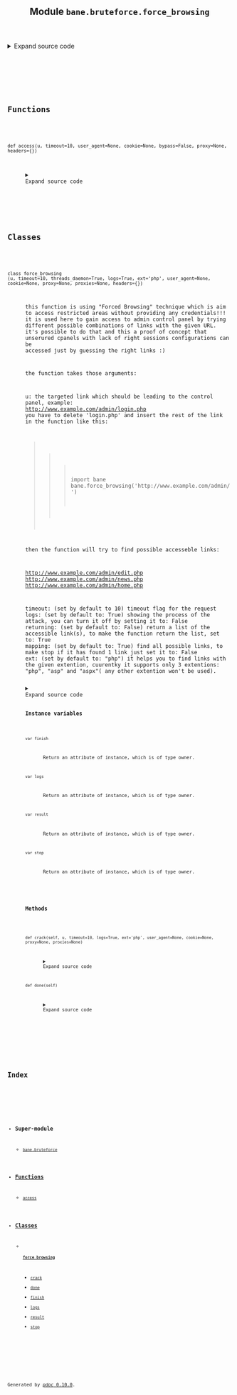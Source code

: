 <body>
<main>
<article id="content">
<header>
<h1 class="title">Module <code>bane.bruteforce.force_browsing</code></h1>
</header>
<section id="section-intro">
<details class="source">
<summary>
<span>Expand source code</span>
</summary>
<pre><code class="python">from bane.bruteforce.utils import *


def access(u, timeout=10, user_agent=None, cookie=None, bypass=False, proxy=None,headers={}):
    if bypass == True:
        u += &#34;#&#34;
    if user_agent:
        us = user_agent
    else:
        us = random.choice(ua)
    hed = {&#34;User-Agent&#34;: us}
    if cookie:
        hed.update({&#34;Cookie&#34;: cookie})
    hed.update(headers)
    try:
        r = requests.Session().get(
            u,
            headers={&#34;User-Agent&#34;: random.choice(ua)},
            allow_redirects=False,
            proxies=proxy,
            timeout=timeout,
            verify=False,
        )
        if r.status_code == requests.codes.ok:
            if (&#34;Uncaught exception&#34; not in r.text) or (&#34;404 Not Found&#34; not in r.text):
                return True
    except Exception as e:
        pass
    return False



class force_browsing:
    __slots__ = [&#34;stop&#34;, &#34;finish&#34;, &#34;result&#34;, &#34;logs&#34;]

    def __init__(
        self,
        u,
        timeout=10,
        threads_daemon=True,
        logs=True,
        ext=&#34;php&#34;,
        user_agent=None,
        cookie=None,
        proxy=None,
        proxies=None,
        headers={}
    ):
        &#34;&#34;&#34;
        this function is using &#34;Forced Browsing&#34; technique which is aim to access restricted areas without providing any credentials!!!
        it is used here to gain access to admin control panel by trying different possible combinations of links with the given URL.
        it&#39;s possible to do that and this a proof of concept that unserured cpanels with lack of right sessions configurations can be
        accessed just by guessing the right links :)

        the function takes those arguments:

        u: the targeted link which should be leading to the control panel, example:
        http://www.example.com/admin/login.php
        you have to delete &#39;login.php&#39; and insert the rest of the link in the function like this:

        &gt;&gt;&gt;import bane
        &gt;&gt;&gt;bane.force_browsing(&#39;http://www.example.com/admin/&#39;)

        then the function will try to find possible accesseble links:

        http://www.example.com/admin/edit.php
        http://www.example.com/admin/news.php
        http://www.example.com/admin/home.php

        timeout: (set by default to 10) timeout flag for the request
        logs: (set by default to: True) showing the process of the attack, you can turn it off by setting it to: False
        returning: (set by default to: False) return a list of the accessible link(s), to make the function return the list, set to: True
        mapping: (set by default to: True) find all possible links, to make stop if it has found 1 link just set it to: False
        ext: (set by default to: &#34;php&#34;) it helps you to find links with the given extention, cuurentky it supports only 3 extentions: &#34;php&#34;, &#34;asp&#34; and &#34;aspx&#34;( any other extention won&#39;t be used).&#34;&#34;&#34;
        self.stop = False
        self.finish = False
        self.result = {}
        self.logs = logs
        t = threading.Thread(
            target=self.crack,
            args=(
                u,
                timeout,
                logs,
                ext,
                user_agent,
                cookie,
                proxy,
                proxies,
                headers,
            ),
        )
        t.daemon = threads_daemon
        t.start()

    def crack(
        self,
        u,
        timeout=10,
        logs=True,
        ext=&#34;php&#34;,
        user_agent=None,
        cookie=None,
        proxy=None,
        proxies=None,
    ):
        l = []
        if u[len(u) - 1] == &#34;/&#34;:
            u = u[0 : len(u) - 1]
        for x in innerl:
            if self.stop == True:
                break
            g = u + x + &#34;.&#34; + ext
            if self.logs == True:
                print(&#34;[*]Trying:&#34;, g)
            try:
                if proxy:
                    proxy = proxy
                if proxies:
                    proxy=random.choice(proxies)
                if user_agent:
                    us = user_agent
                else:
                    us = random.choice(ua)
                h = access(g, user_agent=us, cookie=cookie, proxy=proxy)
            except KeyboardInterrupt:
                break
            if h == True:
                l.append(g)
                if self.logs == True:
                    print(&#34;[+]FOUND!!!&#34;)
            else:
                if self.logs == True:
                    print(&#34;[-]Failed&#34;)
        self.result = {u: l}
        self.finish = True

    def done(self):
        return self.finish</code></pre>
</details>
</section>
<section>
</section>
<section>
</section>
<section>
<h2 class="section-title" id="header-functions">Functions</h2>
<dl>
<dt id="bane.bruteforce.force_browsing.access"><code class="name flex">
<span>def <span class="ident">access</span></span>(<span>u, timeout=10, user_agent=None, cookie=None, bypass=False, proxy=None, headers={})</span>
</code></dt>
<dd>
<div class="desc"></div>
<details class="source">
<summary>
<span>Expand source code</span>
</summary>
<pre><code class="python">def access(u, timeout=10, user_agent=None, cookie=None, bypass=False, proxy=None,headers={}):
    if bypass == True:
        u += &#34;#&#34;
    if user_agent:
        us = user_agent
    else:
        us = random.choice(ua)
    hed = {&#34;User-Agent&#34;: us}
    if cookie:
        hed.update({&#34;Cookie&#34;: cookie})
    hed.update(headers)
    try:
        r = requests.Session().get(
            u,
            headers={&#34;User-Agent&#34;: random.choice(ua)},
            allow_redirects=False,
            proxies=proxy,
            timeout=timeout,
            verify=False,
        )
        if r.status_code == requests.codes.ok:
            if (&#34;Uncaught exception&#34; not in r.text) or (&#34;404 Not Found&#34; not in r.text):
                return True
    except Exception as e:
        pass
    return False</code></pre>
</details>
</dd>
</dl>
</section>
<section>
<h2 class="section-title" id="header-classes">Classes</h2>
<dl>
<dt id="bane.bruteforce.force_browsing.force_browsing"><code class="flex name class">
<span>class <span class="ident">force_browsing</span></span>
<span>(</span><span>u, timeout=10, threads_daemon=True, logs=True, ext='php', user_agent=None, cookie=None, proxy=None, proxies=None, headers={})</span>
</code></dt>
<dd>
<div class="desc"><p>this function is using "Forced Browsing" technique which is aim to access restricted areas without providing any credentials!!!
it is used here to gain access to admin control panel by trying different possible combinations of links with the given URL.
it's possible to do that and this a proof of concept that unserured cpanels with lack of right sessions configurations can be
accessed just by guessing the right links :)</p>
<p>the function takes those arguments:</p>
<p>u: the targeted link which should be leading to the control panel, example:
<a href="http://www.example.com/admin/login.php">http://www.example.com/admin/login.php</a>
you have to delete 'login.php' and insert the rest of the link in the function like this:</p>
<blockquote>
<blockquote>
<blockquote>
<p>import bane
bane.force_browsing('http://www.example.com/admin/')</p>
</blockquote>
</blockquote>
</blockquote>
<p>then the function will try to find possible accesseble links:</p>
<p><a href="http://www.example.com/admin/edit.php">http://www.example.com/admin/edit.php</a>
<a href="http://www.example.com/admin/news.php">http://www.example.com/admin/news.php</a>
<a href="http://www.example.com/admin/home.php">http://www.example.com/admin/home.php</a></p>
<p>timeout: (set by default to 10) timeout flag for the request
logs: (set by default to: True) showing the process of the attack, you can turn it off by setting it to: False
returning: (set by default to: False) return a list of the accessible link(s), to make the function return the list, set to: True
mapping: (set by default to: True) find all possible links, to make stop if it has found 1 link just set it to: False
ext: (set by default to: "php") it helps you to find links with the given extention, cuurentky it supports only 3 extentions: "php", "asp" and "aspx"( any other extention won't be used).</p></div>
<details class="source">
<summary>
<span>Expand source code</span>
</summary>
<pre><code class="python">class force_browsing:
    __slots__ = [&#34;stop&#34;, &#34;finish&#34;, &#34;result&#34;, &#34;logs&#34;]

    def __init__(
        self,
        u,
        timeout=10,
        threads_daemon=True,
        logs=True,
        ext=&#34;php&#34;,
        user_agent=None,
        cookie=None,
        proxy=None,
        proxies=None,
        headers={}
    ):
        &#34;&#34;&#34;
        this function is using &#34;Forced Browsing&#34; technique which is aim to access restricted areas without providing any credentials!!!
        it is used here to gain access to admin control panel by trying different possible combinations of links with the given URL.
        it&#39;s possible to do that and this a proof of concept that unserured cpanels with lack of right sessions configurations can be
        accessed just by guessing the right links :)

        the function takes those arguments:

        u: the targeted link which should be leading to the control panel, example:
        http://www.example.com/admin/login.php
        you have to delete &#39;login.php&#39; and insert the rest of the link in the function like this:

        &gt;&gt;&gt;import bane
        &gt;&gt;&gt;bane.force_browsing(&#39;http://www.example.com/admin/&#39;)

        then the function will try to find possible accesseble links:

        http://www.example.com/admin/edit.php
        http://www.example.com/admin/news.php
        http://www.example.com/admin/home.php

        timeout: (set by default to 10) timeout flag for the request
        logs: (set by default to: True) showing the process of the attack, you can turn it off by setting it to: False
        returning: (set by default to: False) return a list of the accessible link(s), to make the function return the list, set to: True
        mapping: (set by default to: True) find all possible links, to make stop if it has found 1 link just set it to: False
        ext: (set by default to: &#34;php&#34;) it helps you to find links with the given extention, cuurentky it supports only 3 extentions: &#34;php&#34;, &#34;asp&#34; and &#34;aspx&#34;( any other extention won&#39;t be used).&#34;&#34;&#34;
        self.stop = False
        self.finish = False
        self.result = {}
        self.logs = logs
        t = threading.Thread(
            target=self.crack,
            args=(
                u,
                timeout,
                logs,
                ext,
                user_agent,
                cookie,
                proxy,
                proxies,
                headers,
            ),
        )
        t.daemon = threads_daemon
        t.start()

    def crack(
        self,
        u,
        timeout=10,
        logs=True,
        ext=&#34;php&#34;,
        user_agent=None,
        cookie=None,
        proxy=None,
        proxies=None,
    ):
        l = []
        if u[len(u) - 1] == &#34;/&#34;:
            u = u[0 : len(u) - 1]
        for x in innerl:
            if self.stop == True:
                break
            g = u + x + &#34;.&#34; + ext
            if self.logs == True:
                print(&#34;[*]Trying:&#34;, g)
            try:
                if proxy:
                    proxy = proxy
                if proxies:
                    proxy=random.choice(proxies)
                if user_agent:
                    us = user_agent
                else:
                    us = random.choice(ua)
                h = access(g, user_agent=us, cookie=cookie, proxy=proxy)
            except KeyboardInterrupt:
                break
            if h == True:
                l.append(g)
                if self.logs == True:
                    print(&#34;[+]FOUND!!!&#34;)
            else:
                if self.logs == True:
                    print(&#34;[-]Failed&#34;)
        self.result = {u: l}
        self.finish = True

    def done(self):
        return self.finish</code></pre>
</details>
<h3>Instance variables</h3>
<dl>
<dt id="bane.bruteforce.force_browsing.force_browsing.finish"><code class="name">var <span class="ident">finish</span></code></dt>
<dd>
<div class="desc"><p>Return an attribute of instance, which is of type owner.</p></div>
</dd>
<dt id="bane.bruteforce.force_browsing.force_browsing.logs"><code class="name">var <span class="ident">logs</span></code></dt>
<dd>
<div class="desc"><p>Return an attribute of instance, which is of type owner.</p></div>
</dd>
<dt id="bane.bruteforce.force_browsing.force_browsing.result"><code class="name">var <span class="ident">result</span></code></dt>
<dd>
<div class="desc"><p>Return an attribute of instance, which is of type owner.</p></div>
</dd>
<dt id="bane.bruteforce.force_browsing.force_browsing.stop"><code class="name">var <span class="ident">stop</span></code></dt>
<dd>
<div class="desc"><p>Return an attribute of instance, which is of type owner.</p></div>
</dd>
</dl>
<h3>Methods</h3>
<dl>
<dt id="bane.bruteforce.force_browsing.force_browsing.crack"><code class="name flex">
<span>def <span class="ident">crack</span></span>(<span>self, u, timeout=10, logs=True, ext='php', user_agent=None, cookie=None, proxy=None, proxies=None)</span>
</code></dt>
<dd>
<div class="desc"></div>
<details class="source">
<summary>
<span>Expand source code</span>
</summary>
<pre><code class="python">def crack(
    self,
    u,
    timeout=10,
    logs=True,
    ext=&#34;php&#34;,
    user_agent=None,
    cookie=None,
    proxy=None,
    proxies=None,
):
    l = []
    if u[len(u) - 1] == &#34;/&#34;:
        u = u[0 : len(u) - 1]
    for x in innerl:
        if self.stop == True:
            break
        g = u + x + &#34;.&#34; + ext
        if self.logs == True:
            print(&#34;[*]Trying:&#34;, g)
        try:
            if proxy:
                proxy = proxy
            if proxies:
                proxy=random.choice(proxies)
            if user_agent:
                us = user_agent
            else:
                us = random.choice(ua)
            h = access(g, user_agent=us, cookie=cookie, proxy=proxy)
        except KeyboardInterrupt:
            break
        if h == True:
            l.append(g)
            if self.logs == True:
                print(&#34;[+]FOUND!!!&#34;)
        else:
            if self.logs == True:
                print(&#34;[-]Failed&#34;)
    self.result = {u: l}
    self.finish = True</code></pre>
</details>
</dd>
<dt id="bane.bruteforce.force_browsing.force_browsing.done"><code class="name flex">
<span>def <span class="ident">done</span></span>(<span>self)</span>
</code></dt>
<dd>
<div class="desc"></div>
<details class="source">
<summary>
<span>Expand source code</span>
</summary>
<pre><code class="python">def done(self):
    return self.finish</code></pre>
</details>
</dd>
</dl>
</dd>
</dl>
</section>
</article>
<nav id="sidebar">
<h1>Index</h1>
<div class="toc">
<ul></ul>
</div>
<ul id="index">
<li><h3>Super-module</h3>
<ul>
<li><code><a title="bane.bruteforce" href="index.md">bane.bruteforce</a></code></li>
</ul>
</li>
<li><h3><a href="#header-functions">Functions</a></h3>
<ul class="">
<li><code><a title="bane.bruteforce.force_browsing.access" href="#bane.bruteforce.force_browsing.access">access</a></code></li>
</ul>
</li>
<li><h3><a href="#header-classes">Classes</a></h3>
<ul>
<li>
<h4><code><a title="bane.bruteforce.force_browsing.force_browsing" href="#bane.bruteforce.force_browsing.force_browsing">force_browsing</a></code></h4>
<ul class="two-column">
<li><code><a title="bane.bruteforce.force_browsing.force_browsing.crack" href="#bane.bruteforce.force_browsing.force_browsing.crack">crack</a></code></li>
<li><code><a title="bane.bruteforce.force_browsing.force_browsing.done" href="#bane.bruteforce.force_browsing.force_browsing.done">done</a></code></li>
<li><code><a title="bane.bruteforce.force_browsing.force_browsing.finish" href="#bane.bruteforce.force_browsing.force_browsing.finish">finish</a></code></li>
<li><code><a title="bane.bruteforce.force_browsing.force_browsing.logs" href="#bane.bruteforce.force_browsing.force_browsing.logs">logs</a></code></li>
<li><code><a title="bane.bruteforce.force_browsing.force_browsing.result" href="#bane.bruteforce.force_browsing.force_browsing.result">result</a></code></li>
<li><code><a title="bane.bruteforce.force_browsing.force_browsing.stop" href="#bane.bruteforce.force_browsing.force_browsing.stop">stop</a></code></li>
</ul>
</li>
</ul>
</li>
</ul>
</nav>
</main>
<footer id="footer">
<p>Generated by <a href="https://pdoc3.github.io/pdoc" title="pdoc: Python API documentation generator"><cite>pdoc</cite> 0.10.0</a>.</p>
</footer>
</body>
</html>